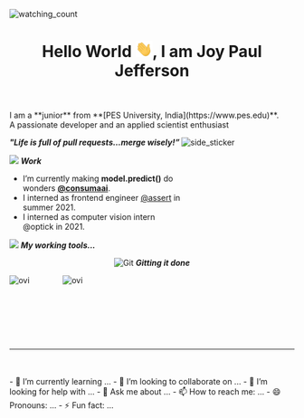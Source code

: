 

<p align="left"> 
<img src="https://komarev.com/ghpvc/?username=jeff10joy&color=brightgreen" alt="watching_count" />
 </p>


<h1 align="center">Hello World <img src="https://raw.githubusercontent.com/ABSphreak/ABSphreak/master/gifs/Hi.gif" width="30px">, I am Joy Paul Jefferson </h1>
 <br><br>
 I am  a **junior** from **[PES University, India](https://www.pes.edu)**. <br>
 A passionate developer and an applied scientist enthusiast

   <b><i>"Life is full of pull requests…merge wisely!”</i></b>
<img align="right" width=200px height=200px alt="side_sticker" src="https://media.giphy.com/media/TEnXkcsHrP4YedChhA/giphy.gif" />



<img src="https://media.giphy.com/media/iY8CRBdQXODJSCERIr/giphy.gif" width="30px">&nbsp;***Work***
-  I’m currently making **model.predict()** do wonders **[@consumaai](https://consuma.ai)**.
-  I interned as frontend engineer [@assert](https://assertify.me) in summer 2021.
-  I interned as computer vision intern @optick in 2021.

 

<img src="https://media.giphy.com/media/iY8CRBdQXODJSCERIr/giphy.gif" width="30px">&nbsp;***My working tools...***

  <p align="center">
 <img src="https://media.giphy.com/media/W5eoZHPpUx9sapR0eu/giphy.gif" width="30px" alt="Git"/>&nbsp;<i><b>Gitting it done</b></i></p>
 
<p><img align="left" src="https://github-readme-stats.vercel.app/api/top-langs?username=jeff10joy&show_icons=true&locale=en&layout=compact&theme=chartreuse-dark" alt="ovi" /></p>
<p>&nbsp;<img align="right" src="https://github-readme-stats.vercel.app/api?username=jeff10joy&show_icons=true&locale=en&theme=chartreuse-dark&include_all_commits=true&count_private=true" alt="ovi" width="410" /></p>
<br><br><br><br><br>

<hr>
<br><br>
- 🌱 I’m currently learning ...
- 👯 I’m looking to collaborate on ...
- 🤔 I’m looking for help with ...
- 💬 Ask me about ...
- 📫 How to reach me: ...
- 😄 Pronouns: ...
- ⚡ Fun fact: ...

<!--
**jeff10joy/jeff10joy** is a ✨ _special_ ✨ repository because its `README.md` (this file) appears on your GitHub profile.

Here are some ideas to get you started:


-->
